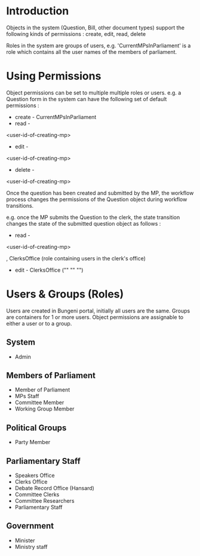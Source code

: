 # Introduction #

Objects in the system (Question, Bill, other document types) support the following kinds of permissions : create, edit, read, delete

Roles in the system are groups of users, e.g. 'CurrentMPsInParliament' is a role which contains all the user names of the members of parliament.

# Using Permissions #

Object permissions can be set to multiple multiple roles or users. e.g. a Question form in the system can have the following set of default permissions :
  * create - CurrentMPsInParliament
  * read - 

&lt;user-id-of-creating-mp&gt;


  * edit - 

&lt;user-id-of-creating-mp&gt;


  * delete - 

&lt;user-id-of-creating-mp&gt;



Once the question has been created and submitted by the MP, the workflow process changes the permissions of the Question object during workflow transitions.

e.g. once the MP submits the Question to the clerk, the state transition changes the state of the submitted question object as follows :
  * read - 

&lt;user-id-of-creating-mp&gt;

, ClerksOffice (role containing users in the clerk's office)
  * edit - ClerksOffice (""  ""  "")



# Users & Groups (Roles) #

Users are created in Bungeni portal, initially all users are the same.
Groups are containers for 1 or more users.
Object permissions are assignable to either a user or to a group.

## System ##

  * Admin

## Members of Parliament ##

  * Member of Parliament
  * MPs Staff
  * Committee Member
  * Working Group Member

## Political Groups ##

  * Party Member

## Parliamentary Staff ##

  * Speakers Office
  * Clerks Office
  * Debate Record Office (Hansard)
  * Committee Clerks
  * Committee Researchers
  * Parliamentary Staff

## Government ##

  * Minister
  * Ministry staff